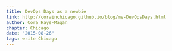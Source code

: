 ```yaml
---
title: DevOps Days as a newbie
link: http://corainchicago.github.io/blog/me-DevOpsDays.html
author: Cora Hays-Magan
chapter: Chicago
date: "2015-08-26"
tags: write Chicago
---
```

